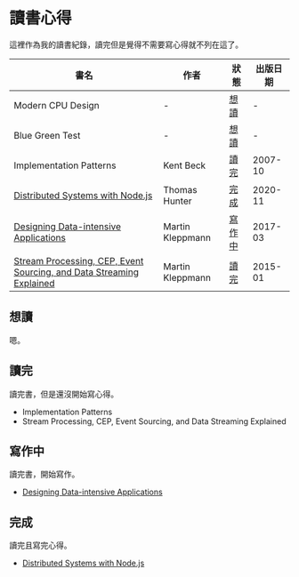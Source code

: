 # 讀書心得

這裡作為我的讀書紀錄，讀完但是覺得不需要寫心得就不列在這了。

| 書名                                                                   | 作者             | 狀態     | 出版日期 |
| ---------------------------------------------------------------------- | ---------------- | -------- | -------- |
| Modern CPU Design                                                      | -                | [想讀]   | -        |
| Blue Green Test                                                        | -                | [想讀]   | -        |
| Implementation Patterns                                                | Kent Beck        | [讀完]   | 2007-10  |
| [Distributed Systems with Node.js]                                     | Thomas Hunter    | [完成]   | 2020-11  |
| [Designing Data-intensive Applications]                                | Martin Kleppmann | [寫作中] | 2017-03  |
| [Stream Processing, CEP, Event Sourcing, and Data Streaming Explained] | Martin Kleppmann | [讀完]   | 2015-01  |

## 想讀

嗯。

## 讀完

讀完書，但是還沒開始寫心得。

-   Implementation Patterns
-   Stream Processing, CEP, Event Sourcing, and Data Streaming Explained

## 寫作中

讀完書，開始寫作。

-   [Designing Data-intensive Applications]

## 完成

讀完且寫完心得。

-   [Distributed Systems with Node.js]

[distributed systems with node.js]: distributed-systems-with-node.js/introduction.md
[designing data-intensive applications]: designing-data-intensive-applications/introduction.md
[stream processing, cep, event sourcing, and data streaming explained]: https://www.confluent.io/blog/making-sense-of-stream-processing/
[想讀]: #想讀
[讀完]: #讀完
[寫作中]: #寫作中
[完成]: #完成
